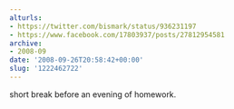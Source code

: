 ```yaml
---
alturls:
- https://twitter.com/bismark/status/936231197
- https://www.facebook.com/17803937/posts/27812954581
archive:
- 2008-09
date: '2008-09-26T20:58:42+00:00'
slug: '1222462722'
---
```


short break before an evening of homework.

